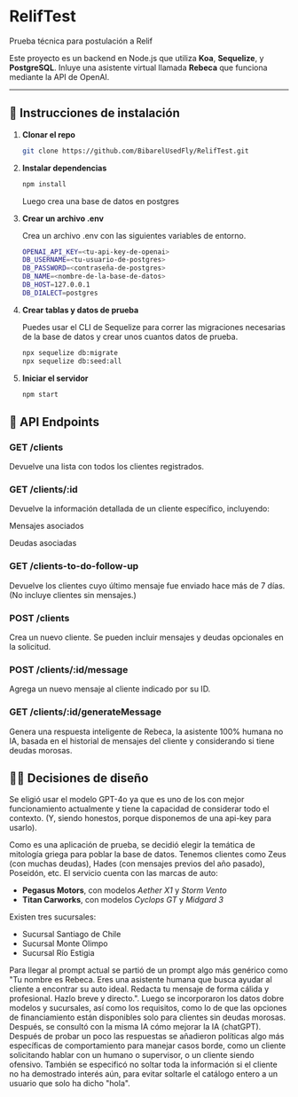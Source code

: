 # RelifTest
Prueba técnica para postulación a Relif
 
Este proyecto es un backend en Node.js que utiliza **Koa**, **Sequelize**, y **PostgreSQL**. Inluye una asistente virtual llamada **Rebeca** que funciona mediante la API de OpenAI.

---

## 🚀 Instrucciones de instalación

1. **Clonar el repo**
   ```bash
   git clone https://github.com/BibarelUsedFly/RelifTest.git

2. **Instalar dependencias**
    ```bash
    npm install
    ```
    Luego crea una base de datos en postgres

3. **Crear un archivo .env**

    Crea un archivo .env con las siguientes variables de entorno.
    ```bash
    OPENAI_API_KEY=<tu-api-key-de-openai>
    DB_USERNAME=<tu-usuario-de-postgres>
    DB_PASSWORD=<contraseña-de-postgres>
    DB_NAME=<nombre-de-la-base-de-datos>
    DB_HOST=127.0.0.1
    DB_DIALECT=postgres

4. **Crear tablas y datos de prueba**

    Puedes usar el CLI de Sequelize para correr las migraciones necesarias de la base de datos y crear unos cuantos datos de prueba.
    ```bash
    npx sequelize db:migrate
    npx sequelize db:seed:all

5. **Iniciar el servidor**
    ```bash
    npm start

## 🔌 API Endpoints
### GET /clients
Devuelve una lista con todos los clientes registrados.

### GET /clients/:id
Devuelve la información detallada de un cliente específico, incluyendo:

Mensajes asociados

Deudas asociadas

### GET /clients-to-do-follow-up
Devuelve los clientes cuyo último mensaje fue enviado hace más de 7 días.
(No incluye clientes sin mensajes.)

### POST /clients
Crea un nuevo cliente.
Se pueden incluir mensajes y deudas opcionales en la solicitud.

### POST /clients/:id/message
Agrega un nuevo mensaje al cliente indicado por su ID.

### GET /clients/:id/generateMessage
Genera una respuesta inteligente de Rebeca, la asistente 100% humana no IA, basada en el historial de mensajes del cliente y considerando si tiene deudas morosas.

## ✍🏻 Decisiones de diseño
Se eligió usar el modelo GPT-4o ya que es uno de los con mejor funcionamiento actualmente y tiene la capacidad de considerar todo el contexto. (Y, siendo honestos, porque disponemos de una api-key para usarlo).

Como es una aplicación de prueba, se decidió elegir la temática de mitología griega para poblar la base de datos. Tenemos clientes como Zeus (con muchas deudas), Hades (con mensajes previos del año pasado), Poseidón, etc.
El servicio cuenta con las marcas de auto:
- **Pegasus Motors**, con modelos *Aether X1* y *Storm Vento*
- **Titan Carworks**, con modelos *Cyclops GT* y *Midgard 3*

Existen tres sucursales:
- Sucursal Santiago de Chile
- Sucursal Monte Olimpo
- Sucursal Río Estigia

Para llegar al prompt actual se partió de un prompt algo más genérico como "Tu nombre es Rebeca. Eres una asistente humana que busca ayudar al cliente a encontrar su auto ideal. Redacta tu mensaje de forma cálida y profesional. Hazlo breve y directo.". Luego se incorporaron los datos dobre modelos y sucursales, así como los requisitos, como lo de que las opciones de financiamiento están disponibles solo para clientes sin deudas morosas. Después, se consultó con la misma IA cómo mejorar la IA (chatGPT). Después de probar un poco las respuestas se añadieron políticas algo más específicas de comportamiento para manejar casos borde, como un cliente solicitando hablar con un humano o supervisor, o un cliente siendo ofensivo. También se especificó no soltar toda la información si el cliente no ha demostrado interés aún, para evitar soltarle el catálogo entero a un usuario que solo ha dicho "hola".
